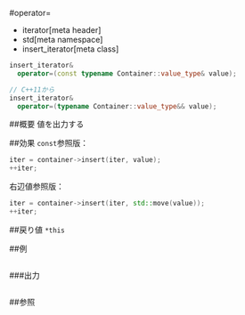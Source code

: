 #operator=
* iterator[meta header]
* std[meta namespace]
* insert_iterator[meta class]

```cpp
insert_iterator&
  operator=(const typename Container::value_type& value);

// C++11から
insert_iterator&
  operator=(typename Container::value_type&& value);
```

##概要
値を出力する


##効果
`const`参照版：
```cpp
iter = container->insert(iter, value);
++iter;
```

右辺値参照版：
```cpp
iter = container->insert(iter, std::move(value));
++iter;
```


##戻り値
`*this`


##例
```cpp
```

###出力
```
```

##参照

